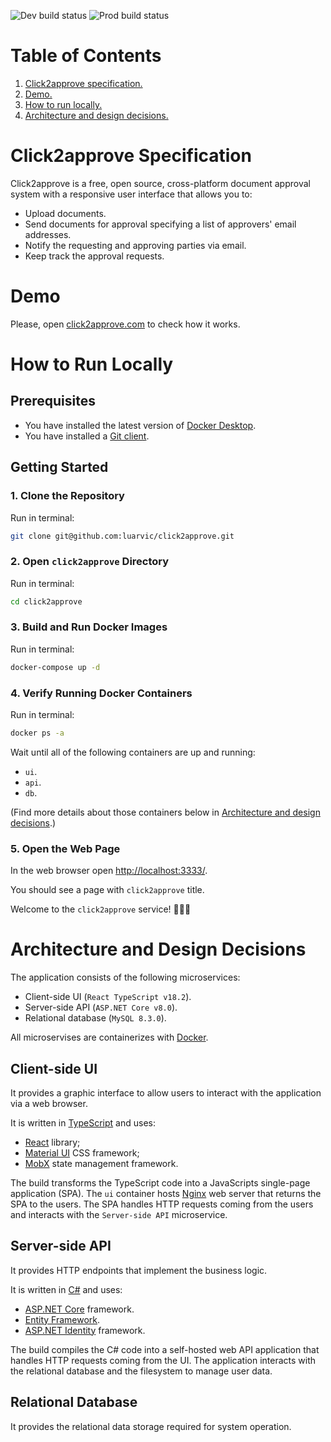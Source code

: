 ![Dev build status](https://github.com/luarvic/click2approve/actions/workflows/dev-build.yml/badge.svg)
![Prod build status](https://github.com/luarvic/click2approve/actions/workflows/prod-build.yml/badge.svg)

# Table of Contents

1. [Click2approve specification.](#click2approve-specification)
2. [Demo.](#demo)
3. [How to run locally.](#how-to-run-locally)
4. [Architecture and design decisions.](#architecture-and-design-decisions)

# Click2approve Specification

Click2approve is a free, open source, cross-platform document approval system with a responsive user interface that allows you to:

- Upload documents.
- Send documents for approval specifying a list of approvers' email addresses.
- Notify the requesting and approving parties via email.
- Keep track the approval requests.

# Demo

Please, open [click2approve.com](https://click2approve.com/) to check how it works.

# How to Run Locally

## Prerequisites

- You have installed the latest version of [Docker Desktop](https://docs.docker.com/get-docker/).
- You have installed a [Git client](https://git-scm.com/downloads).

## Getting Started

### 1. Clone the Repository

Run in terminal:

```bash
git clone git@github.com:luarvic/click2approve.git
```

### 2. Open `click2approve` Directory

Run in terminal:

```bash
cd click2approve
```

### 3. Build and Run Docker Images

Run in terminal:

```bash
docker-compose up -d
```

### 4. Verify Running Docker Containers

Run in terminal:

```bash
docker ps -a
```

Wait until all of the following containers are up and running:

- `ui`.
- `api`.
- `db`.

(Find more details about those containers below in [Architecture and design decisions](#architecture-and-design-decisions).)

### 5. Open the Web Page

In the web browser open [http://localhost:3333/](http://localhost:3333/).

You should see a page with `click2approve` title.

Welcome to the `click2approve` service! 🎉🎉🎉

# Architecture and Design Decisions

The application consists of the following microservices:

- Client-side UI (`React TypeScript v18.2`).
- Server-side API (`ASP.NET Core v8.0`).
- Relational database (`MySQL 8.3.0`).

All microservises are containerizes with [Docker](https://docs.docker.com/).

## Client-side UI

It provides a graphic interface to allow users to interact with the application via a web browser.

It is written in [TypeScript](https://www.typescriptlang.org/) and uses:

- [React](https://react.dev/) library;
- [Material UI](https://mui.com/material-ui/) CSS framework;
- [MobX](https://mobx.js.org/react-integration.html) state management framework.

The build transforms the TypeScript code into a JavaScripts single-page application (SPA). The `ui` container hosts [Nginx](https://www.nginx.com/) web server that returns the SPA to the users. The SPA handles HTTP requests coming from the users and interacts with the `Server-side API` microservice.

## Server-side API

It provides HTTP endpoints that implement the business logic.

It is written in [C#](https://learn.microsoft.com/en-us/dotnet/csharp/tour-of-csharp/) and uses:

- [ASP.NET Core](https://dotnet.microsoft.com/en-us/apps/aspnet) framework.
- [Entity Framework](https://learn.microsoft.com/en-us/ef/).
- [ASP.NET Identity](https://learn.microsoft.com/en-us/aspnet/core/security/authentication/identity) framework.

The build compiles the C# code into a self-hosted web API application that handles HTTP requests coming from the UI.
The application interacts with the relational database and the filesystem to manage user data.

## Relational Database

It provides the relational data storage required for system operation.
